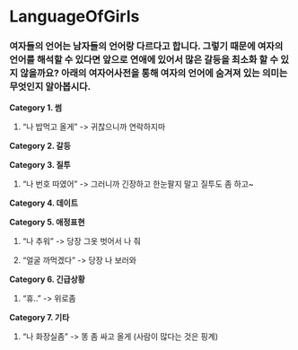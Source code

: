 # LanguageOfGirls

### 여자들의 언어는 남자들의 언어랑 다르다고 합니다. 그렇기 때문에 여자의 언어를 해석할 수 있다면 앞으로 연애에 있어서 많은 갈등을 최소화 할 수 있지 않을까요? 아래의 여자어사전을 통해 여자의 언어에 숨겨져 있는 의미는 무엇인지 알아봅시다. 

**Category 1. 썸**

1. “나 밥먹고 올게”
-> 귀찮으니까 연락하지마

**Category 2. 갈등**

**Category 3. 질투**

1. “나 번호 따였어”
-> 그러니까 긴장하고 한눈팔지 말고 질투도 좀 하고~

**Category 4. 데이트**

**Category 5. 애정표현**

1. “나 추워”
-> 당장 그옷 벗어서 나 줘

2. “얼굴 까먹겠다”
-> 당장 나 보러와


**Category 6. 긴급상황**

1. “휴..”
-> 위로좀

**Category 7. 기타**

1. “나 화장실좀”
-> 똥 좀 싸고 올게 (사람이 많다는 것은 핑계)
